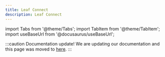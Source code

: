 ```yaml
---
title: Leaf Connect
description: Leaf Connect
---
```


[1]: https://docs.withleaf.io/docs/Connect

import Tabs from '@theme/Tabs';
import TabItem from '@theme/TabItem';
import useBaseUrl from '@docusaurus/useBaseUrl';


:::caution Documentation update!
We are updating our documentation and this page was moved to [here][1].
:::